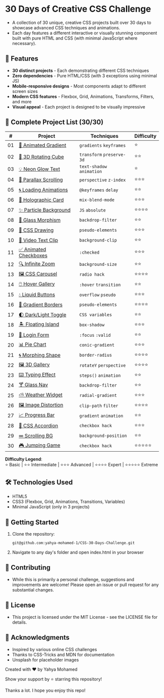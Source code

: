 # 30 Days of Creative CSS Challenge

- A collection of 30 unique, creative CSS projects built over 30 days to showcase advanced CSS techniques and animations. 
- Each day features a different interactive or visually stunning component built with pure HTML and CSS (with minimal JavaScript where necessary).

## 🚀 Features

- **30 distinct projects** - Each demonstrating different CSS techniques
- **Zero dependencies** - Pure HTML/CSS (with 3 exceptions using minimal JS)
- **Mobile-responsive designs** - Most components adapt to different screen sizes
- **Modern CSS features** - Flexbox, Grid, Animations, Transforms, Filters, and more
- **Visual appeal** - Each project is designed to be visually impressive

## 🌈 Complete Project List (30/30)

| #  | Project | Techniques | Difficulty |
|----|---------|------------|------------|
| 01 | [🌈 Animated Gradient](day-01/) | `gradients` `keyframes` | ⭐ |
| 02 | [🛑 3D Rotating Cube](day-02/) | `transform` `preserve-3d` | ⭐⭐ |
| 03 | [💡 Neon Glow Text](day-03/) | `text-shadow` `animation` | ⭐ |
| 04 | [🌄 Parallax Scrolling](day-04/) | `perspective` `z-index` | ⭐⭐⭐ |
| 05 | [🌀 Loading Animations](day-05/) | `@keyframes` `delay` | ⭐⭐ |
| 06 | [🔮 Holographic Card](day-06/) | `mix-blend-mode` | ⭐⭐⭐ |
| 07 | [✨ Particle Background](day-07/) | `JS` `absolute` | ⭐⭐⭐⭐ |
| 08 | [🥃 Glass Morphism](day-08/) | `backdrop-filter` | ⭐⭐ |
| 09 | [🦋 CSS Drawing](day-09/) | `pseudo-elements` | ⭐⭐⭐ |
| 10 | [🎥 Video Text Clip](day-10/) | `background-clip` | ⭐⭐ |
| 11 | [✅ Animated Checkboxes](day-11/) | `:checked` | ⭐⭐⭐ |
| 12 | [🔍 Infinite Zoom](day-12/) | `background-size` | ⭐⭐ |
| 13 | [🖼️ CSS Carousel](day-13/) | `radio hack` | ⭐⭐⭐⭐ |
| 14 | [🖱️ Hover Gallery](day-14/) | `:hover` `transition` | ⭐⭐ |
| 15 | [💧 Liquid Buttons](day-15/) | `overflow` `pseudo` | ⭐⭐⭐ |
| 16 | [🎨 Gradient Borders](day-16/) | `pseudo-elements` | ⭐⭐⭐⭐ |
| 17 | [🌓 Dark/Light Toggle](day-17/) | `CSS variables` | ⭐⭐ |
| 18 | [🏝️ Floating Island](day-18/) | `box-shadow` | ⭐⭐⭐ |
| 19 | [🔑 Login Form](day-19/) | `:focus` `:valid` | ⭐⭐ |
| 20 | [📊 Pie Chart](day-20/) | `conic-gradient` | ⭐⭐⭐ |
| 21 | [🌀 Morphing Shape](day-21/) | `border-radius` | ⭐⭐⭐⭐ |
| 22 | [🖼️ 3D Gallery](day-22/) | `rotateY` `perspective` | ⭐⭐⭐⭐ |
| 23 | [⌨️ Typing Effect](day-23/) | `steps()` `animation` | ⭐⭐ |
| 24 | [🍸 Glass Nav](day-24/) | `backdrop-filter` | ⭐⭐ |
| 25 | [⛅ Weather Widget](day-25/) | `radial-gradient` | ⭐⭐⭐ |
| 26 | [🖼️ Image Distortion](day-26/) | `clip-path` `filter` | ⭐⭐⭐⭐ |
| 27 | [📈 Progress Bar](day-27/) | `gradient` `animation` | ⭐⭐ |
| 28 | [📌 CSS Accordion](day-28/) | `checkbox hack` | ⭐⭐⭐ |
| 29 | [∞ Scrolling BG](day-29/) | `background-position` | ⭐⭐ |
| 30 | [🎮 Jumping Game](day-30/) | `checkbox hack` | ⭐⭐⭐⭐⭐ |

**Difficulty Legend**:  
⭐ Basic | ⭐⭐ Intermediate | ⭐⭐⭐ Advanced | ⭐⭐⭐⭐ Expert | ⭐⭐⭐⭐⭐ Extreme

## 🛠️ Technologies Used

- HTML5
- CSS3 (Flexbox, Grid, Animations, Transitions, Variables)
- Minimal JavaScript (only in 3 projects)


## 🚀 Getting Started

1. Clone the repository:
   ```bash
   git@github.com:yahya-mohamed-1/CSS-30-Days-Challenge.git
2. Navigate to any day's folder and open index.html in your browser

## 🤝 Contributing
- While this is primarily a personal challenge, suggestions and improvements are welcome! Please open an issue or pull request for any substantial changes.

## 📄 License
- This project is licensed under the MIT License - see the LICENSE file for details.

## 🙏 Acknowledgments
- Inspired by various online CSS challenges
- Thanks to CSS-Tricks and MDN for documentation
- Unsplash for placeholder images

Created with ❤️ by Yahya Mohamed

Show your support by ⭐️ starring this repository!

Thanks a lot. I hope you enjoy this repo!
